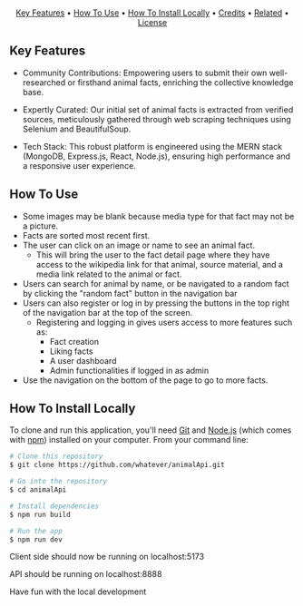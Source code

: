 


<br/>

<p align="center">
  <a href="#key-features">Key Features</a> •
  <a href="#how-to-use">How To Use</a> •
  <a href="#how-to-use">How To Install Locally</a> •
  <a href="#credits">Credits</a> •
  <a href="#related">Related</a> •
  <a href="#license">License</a>
</p>


## Key Features

* Community Contributions: Empowering users to submit their own well-researched or firsthand animal facts, enriching the collective knowledge base.

* Expertly Curated: Our initial set of animal facts is extracted from verified sources, meticulously gathered through web scraping techniques using Selenium and BeautifulSoup.

* Tech Stack: This robust platform is engineered using the MERN stack (MongoDB, Express.js, React, Node.js), ensuring high performance and a responsive user experience.

## How To Use


* Some images may be blank because media type for that fact may not be a picture. 
* Facts are sorted most recent first.
* The user can click on an image or name to see an animal fact.
    * This will bring the user to the fact detail page where they have access to the wikipedia link for that animal, source material, and a media link related to the animal or fact.
* Users can search for animal by name, or be navigated to a random fact by clicking the "random fact" button in the navigation bar
* Users can also register or log in by pressing the buttons in the top right of the navigation bar at the top of the screen.
    * Registering and logging in gives users access to more features such as:
        * Fact creation
        * Liking facts
        * A user dashboard
        * Admin functionalities if logged in as admin
* Use the navigation on the bottom of the page to go to more facts.



## How To Install Locally
To clone and run this application, you'll need [Git](https://git-scm.com) and [Node.js](https://nodejs.org/en/download/) (which comes with [npm](http://npmjs.com)) installed on your computer. From your command line:

```bash
# Clone this repository
$ git clone https://github.com/whatever/animalApi.git

# Go into the repository
$ cd animalApi

# Install dependencies
$ npm run build

# Run the app
$ npm run dev
```

<p>Client side should now be running on localhost:5173</p>
<p>API should be running on localhost:8888</p>
<p>Have fun with the local development</p>
